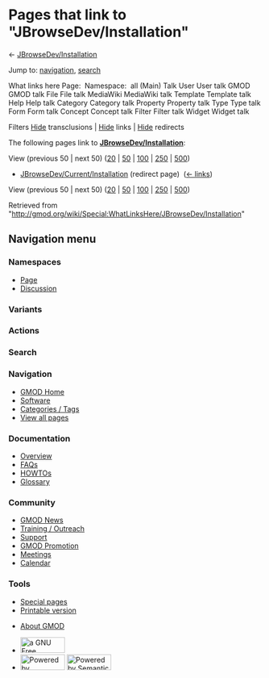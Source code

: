 <div id="mw-page-base" class="noprint">

</div>

<div id="mw-head-base" class="noprint">

</div>

<div id="content" class="mw-body" role="main">

<span id="top"></span>

<div id="mw-js-message" style="display:none;">

</div>



# <span dir="auto">Pages that link to "JBrowseDev/Installation"</span>

<div id="bodyContent">

<div id="contentSub">

← <a
href="/mediawiki/index.php?title=JBrowseDev/Installation&amp;redirect=no"
class="mw-redirect"
title="JBrowseDev/Installation">JBrowseDev/Installation</a>

</div>

<div id="jump-to-nav" class="mw-jump">

Jump to: [navigation](#mw-navigation), [search](#p-search)

</div>

<div id="mw-content-text">

What links here Page:  Namespace:  all (Main) Talk User User talk GMOD
GMOD talk File File talk MediaWiki MediaWiki talk Template Template talk
Help Help talk Category Category talk Property Property talk Type Type
talk Form Form talk Concept Concept talk Filter Filter talk Widget
Widget talk

Filters
[Hide](/mediawiki/index.php?title=Special:WhatLinksHere/JBrowseDev/Installation&hidetrans=1 "Special:WhatLinksHere/JBrowseDev/Installation")
transclusions \|
[Hide](/mediawiki/index.php?title=Special:WhatLinksHere/JBrowseDev/Installation&hidelinks=1 "Special:WhatLinksHere/JBrowseDev/Installation")
links \|
[Hide](/mediawiki/index.php?title=Special:WhatLinksHere/JBrowseDev/Installation&hideredirs=1 "Special:WhatLinksHere/JBrowseDev/Installation")
redirects

The following pages link to
**<a href="/wiki/JBrowseDev/Installation" class="mw-redirect"
title="JBrowseDev/Installation">JBrowseDev/Installation</a>**:

View (previous 50 \| next 50)
([20](/mediawiki/index.php?title=Special:WhatLinksHere/JBrowseDev/Installation&limit=20 "Special:WhatLinksHere/JBrowseDev/Installation")
\|
[50](/mediawiki/index.php?title=Special:WhatLinksHere/JBrowseDev/Installation&limit=50 "Special:WhatLinksHere/JBrowseDev/Installation")
\|
[100](/mediawiki/index.php?title=Special:WhatLinksHere/JBrowseDev/Installation&limit=100 "Special:WhatLinksHere/JBrowseDev/Installation")
\|
[250](/mediawiki/index.php?title=Special:WhatLinksHere/JBrowseDev/Installation&limit=250 "Special:WhatLinksHere/JBrowseDev/Installation")
\|
[500](/mediawiki/index.php?title=Special:WhatLinksHere/JBrowseDev/Installation&limit=500 "Special:WhatLinksHere/JBrowseDev/Installation"))

- [JBrowseDev/Current/Installation](/mediawiki/index.php?title=JBrowseDev/Current/Installation&redirect=no "JBrowseDev/Current/Installation")
  (redirect page) ‎ <span class="mw-whatlinkshere-tools">([←
  links](/mediawiki/index.php?title=Special:WhatLinksHere&target=JBrowseDev%2FCurrent%2FInstallation "Special:WhatLinksHere"))</span>

View (previous 50 \| next 50)
([20](/mediawiki/index.php?title=Special:WhatLinksHere/JBrowseDev/Installation&limit=20 "Special:WhatLinksHere/JBrowseDev/Installation")
\|
[50](/mediawiki/index.php?title=Special:WhatLinksHere/JBrowseDev/Installation&limit=50 "Special:WhatLinksHere/JBrowseDev/Installation")
\|
[100](/mediawiki/index.php?title=Special:WhatLinksHere/JBrowseDev/Installation&limit=100 "Special:WhatLinksHere/JBrowseDev/Installation")
\|
[250](/mediawiki/index.php?title=Special:WhatLinksHere/JBrowseDev/Installation&limit=250 "Special:WhatLinksHere/JBrowseDev/Installation")
\|
[500](/mediawiki/index.php?title=Special:WhatLinksHere/JBrowseDev/Installation&limit=500 "Special:WhatLinksHere/JBrowseDev/Installation"))

</div>

<div class="printfooter">

Retrieved from
"<http://gmod.org/wiki/Special:WhatLinksHere/JBrowseDev/Installation>"

</div>

<div id="catlinks" class="catlinks catlinks-allhidden">

</div>

<div class="visualClear">

</div>

</div>

</div>

<div id="mw-navigation">

## Navigation menu

<div id="mw-head">



<div id="left-navigation">

<div id="p-namespaces" class="vectorTabs" role="navigation"
aria-labelledby="p-namespaces-label">

### Namespaces

- <span id="ca-nstab-main"><a href="/wiki/JBrowseDev/Installation" accesskey="c"
  title="View the content page [c]">Page</a></span>
- <span id="ca-talk"><a
  href="/mediawiki/index.php?title=Talk:JBrowseDev/Installation&amp;action=edit&amp;redlink=1"
  accesskey="t"
  title="Discussion about the content page [t]">Discussion</a></span>

</div>

<div id="p-variants" class="vectorMenu emptyPortlet" role="navigation"
aria-labelledby="p-variants-label">

### 

### Variants[](#)

<div class="menu">

</div>

</div>

</div>

<div id="right-navigation">



<div id="p-cactions" class="vectorMenu emptyPortlet" role="navigation"
aria-labelledby="p-cactions-label">

### Actions[](#)

<div class="menu">

</div>

</div>

<div id="p-search" role="search">

### Search

<div id="simpleSearch">

</div>

</div>

</div>

</div>

<div id="mw-panel">

<div id="p-logo" role="banner">

<a href="/wiki/Main_Page"
style="background-image: url(http://gmod.org/images/GMOD-cogs.png);"
title="Visit the main page"></a>

</div>

<div id="p-Navigation" class="portal" role="navigation"
aria-labelledby="p-Navigation-label">

### Navigation

<div class="body">

- <span id="n-GMOD-Home">[GMOD Home](/wiki/Main_Page)</span>
- <span id="n-Software">[Software](/wiki/GMOD_Components)</span>
- <span id="n-Categories-.2F-Tags">[Categories /
  Tags](/wiki/Categories)</span>
- <span id="n-View-all-pages">[View all
  pages](/wiki/Special:AllPages)</span>

</div>

</div>

<div id="p-Documentation" class="portal" role="navigation"
aria-labelledby="p-Documentation-label">

### Documentation

<div class="body">

- <span id="n-Overview">[Overview](/wiki/Overview)</span>
- <span id="n-FAQs">[FAQs](/wiki/Category:FAQ)</span>
- <span id="n-HOWTOs">[HOWTOs](/wiki/Category:HOWTO)</span>
- <span id="n-Glossary">[Glossary](/wiki/Glossary)</span>

</div>

</div>

<div id="p-Community" class="portal" role="navigation"
aria-labelledby="p-Community-label">

### Community

<div class="body">

- <span id="n-GMOD-News">[GMOD News](/wiki/GMOD_News)</span>
- <span id="n-Training-.2F-Outreach">[Training /
  Outreach](/wiki/Training_and_Outreach)</span>
- <span id="n-Support">[Support](/wiki/Support)</span>
- <span id="n-GMOD-Promotion">[GMOD
  Promotion](/wiki/GMOD_Promotion)</span>
- <span id="n-Meetings">[Meetings](/wiki/Meetings)</span>
- <span id="n-Calendar">[Calendar](/wiki/Calendar)</span>

</div>

</div>

<div id="p-tb" class="portal" role="navigation"
aria-labelledby="p-tb-label">

### Tools

<div class="body">

- <span id="t-specialpages"><a href="/wiki/Special:SpecialPages" accesskey="q"
  title="A list of all special pages [q]">Special pages</a></span>
- <span id="t-print"><a
  href="/mediawiki/index.php?title=Special:WhatLinksHere/JBrowseDev/Installation&amp;printable=yes"
  rel="alternate" accesskey="p"
  title="Printable version of this page [p]">Printable version</a></span>

</div>

</div>

</div>

</div>

<div id="footer" role="contentinfo">

- <span id="footer-places-about">[About
  GMOD](/wiki/GMOD:About "GMOD:About")</span>

<!-- -->

- <span id="footer-copyrightico">[<img src="http://www.gnu.org/graphics/gfdl-logo-small.png" width="88"
  height="31" alt="a GNU Free Documentation License" />](http://www.gnu.org/licenses/fdl-1.3.html)</span>
- <span id="footer-poweredbyico">[<img src="/mediawiki/skins/common/images/poweredby_mediawiki_88x31.png"
  width="88" height="31" alt="Powered by MediaWiki" />](//www.mediawiki.org/)
  [<img
  src="/mediawiki/extensions/SemanticMediaWiki/includes/../resources/images/smw_button.png"
  width="88" height="31" alt="Powered by Semantic MediaWiki" />](https://www.semantic-mediawiki.org/wiki/Semantic_MediaWiki)</span>

<div style="clear:both">

</div>

</div>
